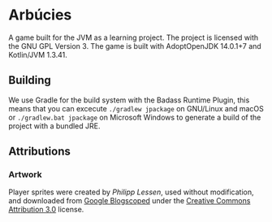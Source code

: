 # Arbúcies

A game built for the JVM as a learning project. The project is licensed with the GNU GPL Version 3.
The game is built with AdoptOpenJDK 14.0.1+7 and Kotlin/JVM 1.3.41.

## Building
We use Gradle for the build system with the Badass Runtime Plugin, this means that you can excecute `./gradlew jpackage` on GNU/Linux and macOS or `./gradlew.bat jpackage` on Microsoft Windows to generate a build of the project with a bundled JRE.

## Attributions
### Artwork
Player sprites were created by _Philipp Lessen_, used without modification, and downloaded from [Google Blogscoped](http://blogoscoped.com/archive/2006-08-08-n51.html) under the [Creative Commons Attribution 3.0](http://creativecommons.org/licenses/by/3.0/) license.

